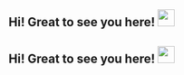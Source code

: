 ## Hi! Great to see you here! <img src="https://raw.githubusercontent.com/aemmadi/aemmadi/master/wave.gif" width="30px">
## Hi! Great to see you here! <img src="https://raw.githubusercontent.com/aemmadi/aemmadi/master/wave.gif" width="30px" height="30px">

<!--


**mendoncaavil/mendoncaavil** is a ✨ _special_ ✨ repository because its `README.md` (this file) appears on your GitHub profile.

Here are some ideas to get you started:

- 🔭 I’m currently working on ...
- 🌱 I’m currently learning ...
- 👯 I’m looking to collaborate on ...
- 🤔 I’m looking for help with ...
- 💬 Ask me about ...
- 📫 How to reach me: ...
- 😄 Pronouns: ...
- ⚡ Fun fact: ...

-->
